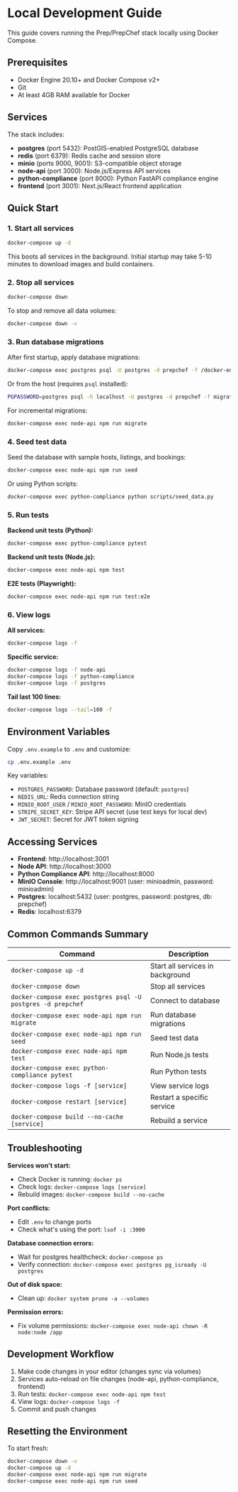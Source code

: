 # Local Development Guide

This guide covers running the Prep/PrepChef stack locally using Docker Compose.

## Prerequisites

- Docker Engine 20.10+ and Docker Compose v2+
- Git
- At least 4GB RAM available for Docker

## Services

The stack includes:
- **postgres** (port 5432): PostGIS-enabled PostgreSQL database
- **redis** (port 6379): Redis cache and session store
- **minio** (ports 9000, 9001): S3-compatible object storage
- **node-api** (port 3000): Node.js/Express API services
- **python-compliance** (port 8000): Python FastAPI compliance engine
- **frontend** (port 3001): Next.js/React frontend application

## Quick Start

### 1. Start all services

```bash
docker-compose up -d
```

This boots all services in the background. Initial startup may take 5-10 minutes to download images and build containers.

### 2. Stop all services

```bash
docker-compose down
```

To stop and remove all data volumes:

```bash
docker-compose down -v
```

### 3. Run database migrations

After first startup, apply database migrations:

```bash
docker-compose exec postgres psql -U postgres -d prepchef -f /docker-entrypoint-initdb.d/01-schema.sql
```

Or from the host (requires `psql` installed):

```bash
PGPASSWORD=postgres psql -h localhost -U postgres -d prepchef -f migrations/init.sql
```

For incremental migrations:

```bash
docker-compose exec node-api npm run migrate
```

### 4. Seed test data

Seed the database with sample hosts, listings, and bookings:

```bash
docker-compose exec node-api npm run seed
```

Or using Python scripts:

```bash
docker-compose exec python-compliance python scripts/seed_data.py
```

### 5. Run tests

**Backend unit tests (Python):**

```bash
docker-compose exec python-compliance pytest
```

**Backend unit tests (Node.js):**

```bash
docker-compose exec node-api npm test
```

**E2E tests (Playwright):**

```bash
docker-compose exec node-api npm run test:e2e
```

### 6. View logs

**All services:**

```bash
docker-compose logs -f
```

**Specific service:**

```bash
docker-compose logs -f node-api
docker-compose logs -f python-compliance
docker-compose logs -f postgres
```

**Tail last 100 lines:**

```bash
docker-compose logs --tail=100 -f
```

## Environment Variables

Copy `.env.example` to `.env` and customize:

```bash
cp .env.example .env
```

Key variables:
- `POSTGRES_PASSWORD`: Database password (default: `postgres`)
- `REDIS_URL`: Redis connection string
- `MINIO_ROOT_USER` / `MINIO_ROOT_PASSWORD`: MinIO credentials
- `STRIPE_SECRET_KEY`: Stripe API secret (use test keys for local dev)
- `JWT_SECRET`: Secret for JWT token signing

## Accessing Services

- **Frontend**: http://localhost:3001
- **Node API**: http://localhost:3000
- **Python Compliance API**: http://localhost:8000
- **MinIO Console**: http://localhost:9001 (user: minioadmin, password: minioadmin)
- **Postgres**: localhost:5432 (user: postgres, password: postgres, db: prepchef)
- **Redis**: localhost:6379

## Common Commands Summary

| Command | Description |
|---------|-------------|
| `docker-compose up -d` | Start all services in background |
| `docker-compose down` | Stop all services |
| `docker-compose exec postgres psql -U postgres -d prepchef` | Connect to database |
| `docker-compose exec node-api npm run migrate` | Run database migrations |
| `docker-compose exec node-api npm run seed` | Seed test data |
| `docker-compose exec node-api npm test` | Run Node.js tests |
| `docker-compose exec python-compliance pytest` | Run Python tests |
| `docker-compose logs -f [service]` | View service logs |
| `docker-compose restart [service]` | Restart a specific service |
| `docker-compose build --no-cache [service]` | Rebuild a service |

## Troubleshooting

**Services won't start:**
- Check Docker is running: `docker ps`
- Check logs: `docker-compose logs [service]`
- Rebuild images: `docker-compose build --no-cache`

**Port conflicts:**
- Edit `.env` to change ports
- Check what's using the port: `lsof -i :3000`

**Database connection errors:**
- Wait for postgres healthcheck: `docker-compose ps`
- Verify connection: `docker-compose exec postgres pg_isready -U postgres`

**Out of disk space:**
- Clean up: `docker system prune -a --volumes`

**Permission errors:**
- Fix volume permissions: `docker-compose exec node-api chown -R node:node /app`

## Development Workflow

1. Make code changes in your editor (changes sync via volumes)
2. Services auto-reload on file changes (node-api, python-compliance, frontend)
3. Run tests: `docker-compose exec node-api npm test`
4. View logs: `docker-compose logs -f`
5. Commit and push changes

## Resetting the Environment

To start fresh:

```bash
docker-compose down -v
docker-compose up -d
docker-compose exec node-api npm run migrate
docker-compose exec node-api npm run seed
```
